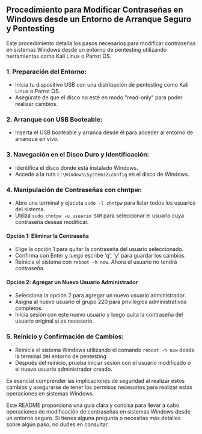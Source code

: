## Procedimiento para Modificar Contraseñas en Windows desde un Entorno de Arranque Seguro y Pentesting

Este procedimiento detalla los pasos necesarios para modificar contraseñas en sistemas Windows desde un entorno de pentesting utilizando herramientas como Kali Linux o Parrot OS.

### 1. Preparación del Entorno:
- Inicia tu dispositivo USB con una distribución de pentesting como Kali Linux o Parrot OS.
- Asegúrate de que el disco no esté en modo "read-only" para poder realizar cambios.

### 2. Arranque con USB Booteable:
- Inserta el USB booteable y arranca desde él para acceder al entorno de arranque en vivo.

### 3. Navegación en el Disco Duro y Identificación:
- Identifica el disco donde está instalado Windows.
- Accede a la ruta `C:\Windows\System32\config` en el disco de Windows.

### 4. Manipulación de Contraseñas con chntpw:
- Abre una terminal y ejecuta `sudo -l chntpw` para listar todos los usuarios del sistema.
- Utiliza `sudo chntpw -u usuario SAM` para seleccionar el usuario cuya contraseña deseas modificar.

#### Opción 1: Eliminar la Contraseña
- Elige la opción 1 para quitar la contraseña del usuario seleccionado.
- Confirma con Enter y luego escribe 'q', 'y' para guardar los cambios.
- Reinicia el sistema con `reboot -h now`. Ahora el usuario no tendrá contraseña.

#### Opción 2: Agregar un Nuevo Usuario Administrador
- Selecciona la opción 2 para agregar un nuevo usuario administrador.
- Asigna al nuevo usuario el grupo 220 para privilegios administrativos completos.
- Inicia sesión con este nuevo usuario y luego quita la contraseña del usuario original si es necesario.

### 5. Reinicio y Confirmación de Cambios:
- Reinicia el sistema Windows utilizando el comando `reboot -h now` desde la terminal del entorno de pentesting.
- Después del reinicio, prueba iniciar sesión con el usuario modificado o el nuevo usuario administrador creado.

Es esencial comprender las implicaciones de seguridad al realizar estos cambios y asegurarse de tener los permisos necesarios para realizar estas operaciones en sistemas Windows.

Este README proporciona una guía clara y concisa para llevar a cabo operaciones de modificación de contraseñas en sistemas Windows desde un entorno seguro. Si tienes alguna pregunta o necesitas más detalles sobre algún paso, no dudes en consultar.
